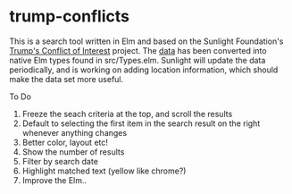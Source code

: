 # trump-conflicts

This is a search tool written in Elm and based on the Sunlight Foundation's [Trump's Conflict of Interest](https://sunlightfoundation.com/tracking-trumps-conflicts-of-interest/) project. The [data](https://docs.google.com/spreadsheets/d/1-_vJDLlCtd94zaieFeB2qdLB9WUdNPIryWBFNuXAAZ8/edit#gid=0) has been converted into native Elm types found in src/Types.elm. Sunlight will update the data periodically, and is working on adding location information, which should make the data set more useful.

To Do

1. Freeze the seach criteria at the top, and scroll the results
2. Default to selecting the first item in the search result on the right whenever anything changes
3. Better color, layout etc!
4. Show the number of results
5. Filter by search date
6. Highlight matched text (yellow like chrome?)
7. Improve the Elm..
